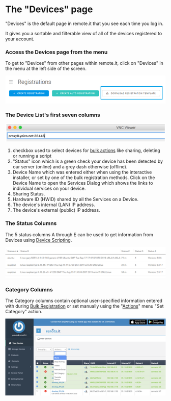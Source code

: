# The "Devices" page

"Devices" is the default page in remote.it that you see each time you log in.

It gives you a sortable and filterable view of all of the devices registered to your account.

### Access the Devices page from the menu

To get to "Devices" from other pages within remote.it, click on "Devices" in the menu at the left side of the screen.

![](../../../.gitbook/assets/image%20%28416%29.png)

### The Device List's first seven columns

![](../../../.gitbook/assets/image%20%28162%29.png)

1.  checkbox used to select devices for [bulk actions](the-actions-menu.md) like sharing, deleting or running a script
2.  "Status" icon which is a green check your device has been detected by our server \(online\) and a grey dash otherwise \(offline\).
3. Device Name which was entered either when using the interactive installer, or set by one of the bulk registration methods.  Click on the Device Name to open the Services Dialog which shows the links to individual services on your device.
4. Sharing Status.
5. Hardware ID \(HWID\) shared by all the Services on a Device.
6. The device's internal \(LAN\) IP address.
7. The device's external \(public\) IP address.

### The Status Columns

The 5 status columns A through E can be used to get information from Devices using [Device Scripting](../../device-scripting-running-scripts-on-your-devices/).

![](../../../.gitbook/assets/image%20%28148%29.png)

### Category Columns

The Category columns contain optional user-specified information entered with during [Bulk Registration](../../../mass-production/bulk-registration/) or set manually using the "[Actions](the-actions-menu.md)" menu "Set Category" action.

![](../../../.gitbook/assets/image%20%28506%29.png)



